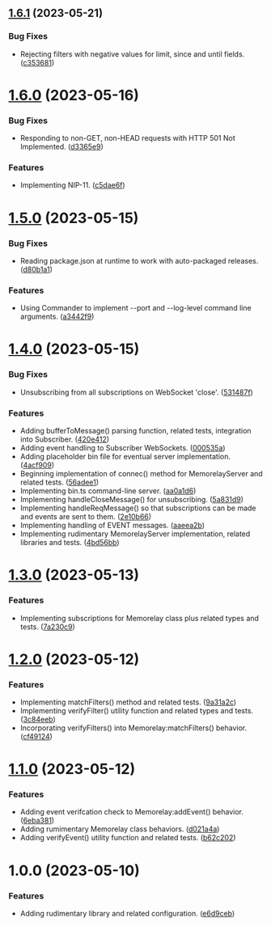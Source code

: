 ## [1.6.1](https://github.com/jimbojw/memorelay/compare/v1.6.0...v1.6.1) (2023-05-21)


### Bug Fixes

* Rejecting filters with negative values for limit, since and until fields. ([c353681](https://github.com/jimbojw/memorelay/commit/c353681cb6ad47f83129530d5d69929daa2707f4))

# [1.6.0](https://github.com/jimbojw/memorelay/compare/v1.5.0...v1.6.0) (2023-05-16)


### Bug Fixes

* Responding to non-GET, non-HEAD requests with HTTP 501 Not Implemented. ([d3365e9](https://github.com/jimbojw/memorelay/commit/d3365e958bb50dc099e4d87d19efc5d33c0625f9))


### Features

* Implementing NIP-11. ([c5dae6f](https://github.com/jimbojw/memorelay/commit/c5dae6f5805b081e4182fb205f4c911f61952a9b))

# [1.5.0](https://github.com/jimbojw/memorelay/compare/v1.4.0...v1.5.0) (2023-05-15)


### Bug Fixes

* Reading package.json at runtime to work with auto-packaged releases. ([d80b1a1](https://github.com/jimbojw/memorelay/commit/d80b1a18f9c1063f20376bb894270152d363f796))


### Features

* Using Commander to implement --port and --log-level command line arguments. ([a3442f9](https://github.com/jimbojw/memorelay/commit/a3442f9719b5a1cae8bfa53065a908fba354e753))

# [1.4.0](https://github.com/jimbojw/memorelay/compare/v1.3.0...v1.4.0) (2023-05-15)


### Bug Fixes

* Unsubscribing from all subscriptions on WebSocket 'close'. ([531487f](https://github.com/jimbojw/memorelay/commit/531487f6334ca80f232bc5cd2d721cf3e1af2c46))


### Features

* Adding bufferToMessage() parsing function, related tests, integration into Subscriber. ([420e412](https://github.com/jimbojw/memorelay/commit/420e412363b752c1b9213621d09814686f5717a5))
* Adding event handling to Subscriber WebSockets. ([000535a](https://github.com/jimbojw/memorelay/commit/000535a6ca8eace5dbf3d447c3a6e219e00bb164))
* Adding placeholder bin file for eventual server implementation. ([4acf909](https://github.com/jimbojw/memorelay/commit/4acf90959003561ff7e50d47bacb6be79c4958b8))
* Beginning implementation of connec() method for MemorelayServer and related tests. ([56adee1](https://github.com/jimbojw/memorelay/commit/56adee192589d35896c9658575b2a407e39bf863))
* Implementing bin.ts command-line server. ([aa0a1d6](https://github.com/jimbojw/memorelay/commit/aa0a1d60060497a4e6b738ca8ecabe4050d78730))
* Implementing handleCloseMessage() for unsubscribing. ([5a831d9](https://github.com/jimbojw/memorelay/commit/5a831d99b941c7a879818ab50abfc0bded0798a4))
* Implementing handleReqMessage() so that subscriptions can be made and events are sent to them. ([2e10b66](https://github.com/jimbojw/memorelay/commit/2e10b6633cc4ba57f468c4f81f4e8e94c3cb7a27))
* Implementing handling of EVENT messages. ([aaeea2b](https://github.com/jimbojw/memorelay/commit/aaeea2b83c10e9275032789ca7ae7f399a08b0fa))
* Implementing rudimentary MemorelayServer implementation, related libraries and tests. ([4bd56bb](https://github.com/jimbojw/memorelay/commit/4bd56bb0c9f5a8e7bd256b921dbc478cd7adb864))

# [1.3.0](https://github.com/jimbojw/memorelay/compare/v1.2.0...v1.3.0) (2023-05-13)


### Features

* Implementing subscriptions for Memorelay class plus related types and tests. ([7a230c9](https://github.com/jimbojw/memorelay/commit/7a230c9c01195a58a76a89bc57d3202f2841f225))

# [1.2.0](https://github.com/jimbojw/memorelay/compare/v1.1.0...v1.2.0) (2023-05-12)


### Features

* Implementing matchFilters() method and related tests. ([9a31a2c](https://github.com/jimbojw/memorelay/commit/9a31a2c4c2440403d61bc4a8b1763359f75ff60a))
* Implementing verifyFilter() utility function and related types and tests. ([3c84eeb](https://github.com/jimbojw/memorelay/commit/3c84eeb32cb0ffbb562f11bb3cd4b156c8c27377))
* Incorporating verifyFilters() into Memorelay:matchFilters() behavior. ([cf49124](https://github.com/jimbojw/memorelay/commit/cf4912409b6d804ef0f8a6d6b28df0e320e391cd))

# [1.1.0](https://github.com/jimbojw/memorelay/compare/v1.0.0...v1.1.0) (2023-05-12)


### Features

* Adding event verifcation check to Memorelay:addEvent() behavior. ([6eba381](https://github.com/jimbojw/memorelay/commit/6eba381efafd4e62fc00ce4bdfb308c32bdc573a))
* Adding rumimentary Memorelay class behaviors. ([d021a4a](https://github.com/jimbojw/memorelay/commit/d021a4afea58ca90de6756b8e48afa242d5b36e9))
* Adding verifyEvent() utility function and related tests. ([b62c202](https://github.com/jimbojw/memorelay/commit/b62c202fb01a296602864e1eb35f4a1c0efed450))

# 1.0.0 (2023-05-10)


### Features

* Adding rudimentary library and related configuration. ([e6d9ceb](https://github.com/jimbojw/memorelay/commit/e6d9cebea1def2c65506ee1a93119dfa1441164f))
